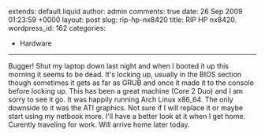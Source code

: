 extends: default.liquid
author: admin
comments: true
date: 26 Sep 2009 01:23:59 +0000
layout: post
slug: rip-hp-nx8420
title: RIP HP nx8420.
wordpress_id: 162
categories:
- Hardware
---

Bugger! Shut my laptop down last night and when I booted it up this morning it seems to be dead. It's locking up, usually in the BIOS section though sometimes it gets as far as GRUB and once it made it to the console before locking up. This has been a great machine (Core 2 Duo) and I am sorry to see it go. It was happily running Arch Linux x86_64. The only downside to it was the ATI graphics. Not sure if I will replace it or maybe start using my netbook more. I'll have a better look at it when I get home. Curently traveling for work. Will arrive home later today.
